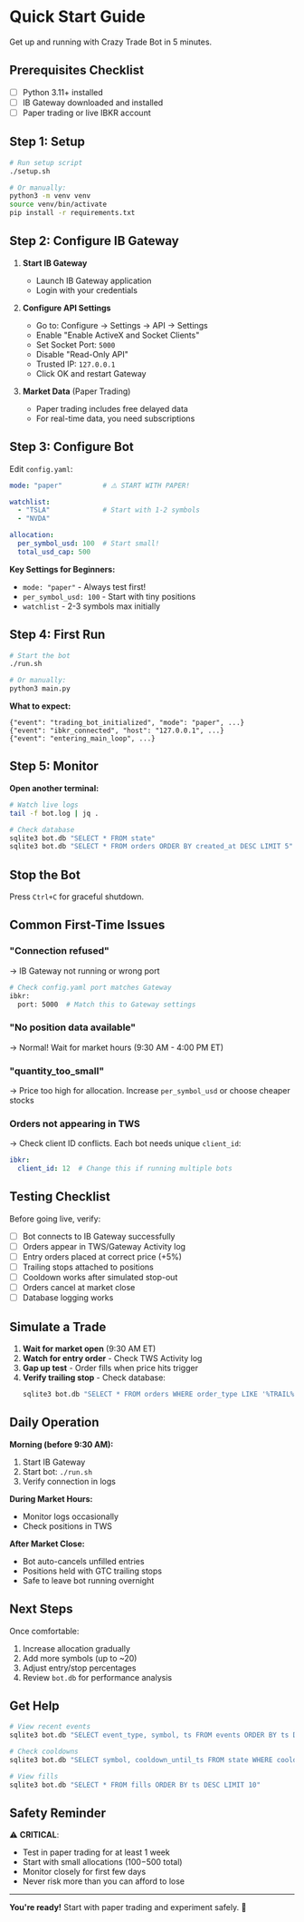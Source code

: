# Quick Start Guide

Get up and running with Crazy Trade Bot in 5 minutes.

## Prerequisites Checklist

- [ ] Python 3.11+ installed
- [ ] IB Gateway downloaded and installed
- [ ] Paper trading or live IBKR account

## Step 1: Setup

```bash
# Run setup script
./setup.sh

# Or manually:
python3 -m venv venv
source venv/bin/activate
pip install -r requirements.txt
```

## Step 2: Configure IB Gateway

1. **Start IB Gateway**
   - Launch IB Gateway application
   - Login with your credentials

2. **Configure API Settings**
   - Go to: Configure → Settings → API → Settings
   - Enable "Enable ActiveX and Socket Clients"
   - Set Socket Port: `5000`
   - Disable "Read-Only API"
   - Trusted IP: `127.0.0.1`
   - Click OK and restart Gateway

3. **Market Data** (Paper Trading)
   - Paper trading includes free delayed data
   - For real-time data, you need subscriptions

## Step 3: Configure Bot

Edit `config.yaml`:

```yaml
mode: "paper"          # ⚠️ START WITH PAPER!

watchlist:
  - "TSLA"             # Start with 1-2 symbols
  - "NVDA"

allocation:
  per_symbol_usd: 100  # Start small!
  total_usd_cap: 500
```

**Key Settings for Beginners:**
- `mode: "paper"` - Always test first!
- `per_symbol_usd: 100` - Start with tiny positions
- `watchlist` - 2-3 symbols max initially

## Step 4: First Run

```bash
# Start the bot
./run.sh

# Or manually:
python3 main.py
```

**What to expect:**
```
{"event": "trading_bot_initialized", "mode": "paper", ...}
{"event": "ibkr_connected", "host": "127.0.0.1", ...}
{"event": "entering_main_loop", ...}
```

## Step 5: Monitor

**Open another terminal:**

```bash
# Watch live logs
tail -f bot.log | jq .

# Check database
sqlite3 bot.db "SELECT * FROM state"
sqlite3 bot.db "SELECT * FROM orders ORDER BY created_at DESC LIMIT 5"
```

## Stop the Bot

Press `Ctrl+C` for graceful shutdown.

## Common First-Time Issues

### "Connection refused"
→ IB Gateway not running or wrong port
```bash
# Check config.yaml port matches Gateway
ibkr:
  port: 5000  # Match this to Gateway settings
```

### "No position data available"
→ Normal! Wait for market hours (9:30 AM - 4:00 PM ET)

### "quantity_too_small"
→ Price too high for allocation. Increase `per_symbol_usd` or choose cheaper stocks

### Orders not appearing in TWS
→ Check client ID conflicts. Each bot needs unique `client_id`:
```yaml
ibkr:
  client_id: 12  # Change this if running multiple bots
```

## Testing Checklist

Before going live, verify:

- [ ] Bot connects to IB Gateway successfully
- [ ] Orders appear in TWS/Gateway Activity log
- [ ] Entry orders placed at correct price (+5%)
- [ ] Trailing stops attached to positions
- [ ] Cooldown works after simulated stop-out
- [ ] Orders cancel at market close
- [ ] Database logging works

## Simulate a Trade

1. **Wait for market open** (9:30 AM ET)
2. **Watch for entry order** - Check TWS Activity log
3. **Gap up test** - Order fills when price hits trigger
4. **Verify trailing stop** - Check database:
   ```bash
   sqlite3 bot.db "SELECT * FROM orders WHERE order_type LIKE '%TRAIL%'"
   ```

## Daily Operation

**Morning (before 9:30 AM):**
1. Start IB Gateway
2. Start bot: `./run.sh`
3. Verify connection in logs

**During Market Hours:**
- Monitor logs occasionally
- Check positions in TWS

**After Market Close:**
- Bot auto-cancels unfilled entries
- Positions held with GTC trailing stops
- Safe to leave bot running overnight

## Next Steps

Once comfortable:
1. Increase allocation gradually
2. Add more symbols (up to ~20)
3. Adjust entry/stop percentages
4. Review `bot.db` for performance analysis

## Get Help

```bash
# View recent events
sqlite3 bot.db "SELECT event_type, symbol, ts FROM events ORDER BY ts DESC LIMIT 20"

# Check cooldowns
sqlite3 bot.db "SELECT symbol, cooldown_until_ts FROM state WHERE cooldown_until_ts > datetime('now')"

# View fills
sqlite3 bot.db "SELECT * FROM fills ORDER BY ts DESC LIMIT 10"
```

## Safety Reminder

⚠️ **CRITICAL**:
- Test in paper trading for at least 1 week
- Start with small allocations ($100-$500 total)
- Monitor closely for first few days
- Never risk more than you can afford to lose

---

**You're ready!** Start with paper trading and experiment safely. 🚀

